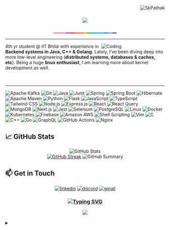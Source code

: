 <p align="right"> <img src="https://komarev.com/ghpvc/?username=sk-pathak&label=Profile%20views&color=0e75b6&size=24&style=flat" alt="SkPathak" /> </p>
<h3 align="center">
  <img src="https://readme-typing-svg.herokuapp.com/?font=Righteous&size=35&center=true&vCenter=true&width=1600&height=70&duration=4000&lines=Hello!+I'm+Sumit+" />
</h3>
<p align="center">
  <img src="https://raw.githubusercontent.com/JaKooLit/Hyprland-Dots/main/assets/latte.png" width="200" />
</p>

---

<img align="right" alt="Coding" width="200" src="https://user-images.githubusercontent.com/74038190/212750999-42ff8a64-dad8-4772-9648-849968543991.gif">

4th yr student @ IIT Bhilai with experience in **Backend systems in Java, C++ & Golang**. Lately, I’ve been diving deep into more low-level engineering (**distributed systems, databases & caches, etc**). Being a huge **linux enthusiast**, I am learning more about kernel development as well.
<br/>
<br/>
<br/>

---

![Apache Kafka](https://img.shields.io/badge/Apache%20Kafka-000?style=flat&logo=apachekafka)
![Git](https://img.shields.io/badge/git-%23F05033.svg?style=flat&logo=git&logoColor=white)
![Java](https://img.shields.io/badge/Java-ED8B00?style=flat&logo=openjdk&logoColor=white)
![Junit](https://img.shields.io/badge/-JUnit-%23E33332?style=flat&logo=testing-library&logoColor=white)
![Spring](https://img.shields.io/badge/Spring-6DB33F?style=flat&logo=spring&logoColor=white)
![Spring Boot](https://img.shields.io/badge/Spring%20Boot-6DB33F?style=flat&logo=spring-boot&logoColor=white)
![Hibernate](https://img.shields.io/badge/Hibernate-59666C?style=flat&logo=Hibernate&logoColor=white)
![Apache Maven](https://img.shields.io/badge/Apache%20Maven-C71A36?style=flat&logo=Apache%20Maven&logoColor=white)
![Python](https://img.shields.io/badge/Python-3776AB?style=flat&logo=python&logoColor=white) 
![Flask](https://img.shields.io/badge/Flask-000000?style=flat&logo=flask&logoColor=white)
![JavaScript](https://img.shields.io/badge/JavaScript-F7DF1E?style=flat&logo=javascript&logoColor=black)
![TypeScript](https://img.shields.io/badge/TypeScript-007ACC?style=flat&logo=typescript&logoColor=black)
![Tailwind CSS](https://img.shields.io/badge/Tailwind_CSS-38B2AC?style=flat&logo=tailwind-css&logoColor=white)
![Node.js](https://img.shields.io/badge/Node.js-339933?style=flat&logo=nodedotjs&logoColor=white)
![Express.js](https://img.shields.io/badge/express.js-%23404d59.svg?style=flat&logo=express&logoColor=%2361DAFB)
![React](https://img.shields.io/badge/React-20232A?style=flat&logo=react&logoColor=61DAFB)
![React Query](https://img.shields.io/badge/-React%20Query-FF4154?style=flat&logo=react%20query&logoColor=white)
![MongoDB](https://img.shields.io/badge/MongoDB-47A248?style=flat&logo=mongodb&logoColor=white)
![Next.js](https://img.shields.io/badge/Next.js-000000?style=flat&logo=nextdotjs&logoColor=white)
![Jest](https://img.shields.io/badge/-jest-%23C21325?style=flat&logo=jest&logoColor=white)
![Selenium](https://img.shields.io/badge/-selenium-%43B02A?style=flat&logo=selenium&logoColor=white)
![PostgreSQL](https://img.shields.io/badge/PostgreSQL-336791?style=flat&logo=postgresql&logoColor=white)
![Linux](https://img.shields.io/badge/Linux-FCC624?style=flat&logo=linux&logoColor=black)
![Docker](https://img.shields.io/badge/Docker-2496ED?style=flat&logo=docker&logoColor=white)
![Kubernetes](https://img.shields.io/badge/Kubernetes-326CE5?style=flat&logo=kubernetes&logoColor=white)
![Firebase](https://img.shields.io/badge/firebase-%23039BE5.svg?style=flat&logo=firebase)
![Amazon AWS](https://img.shields.io/badge/Amazon_AWS-FF9900?style=flat&logo=amazonaws&logoColor=white)
![Shell Scripting](https://img.shields.io/badge/Shell_Scripting-4EAA25?style=flat&logo=gnu-bash&logoColor=white)
![Vim](https://img.shields.io/badge/Vim-019733?style=flat&logo=vim&logoColor=white)
![C](https://img.shields.io/badge/C-A8B9CC?style=flat&logo=c&logoColor=black)
![C++](https://img.shields.io/badge/C++-00599C?style=flat&logo=c%2B%2B&logoColor=white)
![Go](https://img.shields.io/badge/go-%2300ADD8.svg?style=flat&logo=go&logoColor=white)
![GraphQL](https://img.shields.io/badge/-GraphQL-E10098?style=flat&logo=graphql&logoColor=white)
![GitHub Actions](https://img.shields.io/badge/github%20actions-%232671E5.svg?style=flat&logo=githubactions&logoColor=white)
![Nginx](https://img.shields.io/badge/nginx-%23009639.svg?style=flat&logo=nginx&logoColor=white)

## 📈 GitHub Stats
<!--<p align="center">
  <img src="https://github-readme-stats.vercel.app/api?username=sk-pathak&show_icons=true&theme=radical" alt="GitHub Stats" />
  <img src="https://github-readme-streak-stats.herokuapp.com/?user=sk-pathak&theme=radical" alt="GitHub Streak" />
  <img src="https://github-readme-stats.vercel.app/api/top-langs/?username=sk-pathak&layout=compact&theme=radical" alt="Top Languages" />
</p> -->

<div align=center>
  
![GitHub Stats](http://github-profile-summary-cards.vercel.app/api/cards/stats?username=sk-pathak&theme=tokyonight)  
[![GitHub Streak](https://github-readme-streak-stats.herokuapp.com?user=sk-pathak&theme=tokyonight&hide_border=true&date_format=j%20M%5B%20Y%5D&card_width=480)](https://git.io/streak-stats)
![GitHub Summary](http://github-profile-summary-cards.vercel.app/api/cards/profile-details?username=sk-pathak&theme=tokyonight)

</div>

<!--## 🏆 GitHub Trophies
<img align="center" src="https://github-profile-trophy.vercel.app/?username=sk-pathak&theme=gitdimmed&no-frame=false&no-bg=false&margin-w=5" alt="skp" />

 ## 🧑‍💻 Projects

- **[Project Name 1](https://github.com/sk-pathak/):** Brief description of what this project does.
- **[Project Name 2](https://github.com/sk-pathak/):** Brief description of what this project does.
-->

## 📫 Get in Touch
<!--
- [![Email](https://img.shields.io/badge/Email-sumitpathak2002@gmail.com-red?style=flat&logo=gmail)](mailto:sumitpathak2002@gmail.com)  
- [![GitHub](https://img.shields.io/github/followers/sk-pathak?label=Follow&style=social)](https://github.com/sk-pathak)  
- [![LinkedIn](https://img.shields.io/badge/LinkedIn-SumitPathak-blue?style=flat&logo=linkedin)](https://linkedin.com/in/sumit-pathak-bb0a5314b/)  
- [![Discord](https://img.shields.io/badge/Discord-capable_average-5865F2?style=flat&logo=discord&logoColor=white)](https://discord.com/users/734009438133944320) -->
<p align=center>
  <a href="https://www.linkedin.com/in/sumit-pathak-bb0a5314b/" target="blank"><img align="center" src="https://cdn.iconscout.com/icon/free/png-512/free-linkedin-logo-icon-download-in-svg-png-gif-file-formats--brand-company-business-brands-pack-logos-icons-2284952.png" alt="linkedin" height="50" width="50" /></a>
  <a href="https://discord.com/users/734009438133944320" target="blank"><img align="center" src="https://cdn.simpleicons.org/discord" alt="discord" height="50" width="50"/></a>
  <a href="mailto:sumitpathak2002@gmail.com" target="blank"><img align="center" src="https://cdn.simpleicons.org/gmail" alt="gmail" height="50" width="50" /></a>
</p>



<h3 align="center">
  
  [![Typing SVG](https://readme-typing-svg.herokuapp.com?font=Fantasque+Sans+Mono&weight=700&size=24&pause=1000&color=0e75b6&center=true&width=446&lines=Thank+you+for+visiting!+:\))](https://git.io/typing-svg)
</h3>

<p align="center">
<!--   <img src="https://raw.githubusercontent.com/JaKooLit/Hyprland-Dots/main/assets/latte.png" width="200" /> -->
  <img src="https://user-images.githubusercontent.com/73097560/115834477-dbab4500-a447-11eb-908a-139a6edaec5c.gif">
</p>


<details>
  <summary></summary>
  
  [![My Last.fm](https://lastfm-recently-played.vercel.app/api?user=Sumit2002&show_user=footer&footer_style=compact_stats&bg_color=000000&width=600)](https://www.last.fm/user/Sumit2002)
</details>
